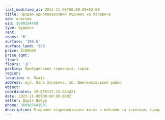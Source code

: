 ```yaml
---
last_modified_at: 2023-11-06T00:00:00+02:00
title: Продаю одноповерховий будинку на Хасевича
seo: власник
uid: 1699254480
type: Будинок
rent:
rooms: '6'
surface: '199.6'
surface_land: '556'
price: $180000
price_sqmt:
floor:
floors: '1Г'
parking: Прибудинкова територія, гараж
region:
location: м. Львів
address: вул. Ніла Хасевича, 16, Шевченківський район
object:
coordinates: 49.876117,23.944421
date: 2023-11-06T00:00:00.000Z
seller: Дарія Добуш
phone: 380985641931
description: Вторинне відремонтоване житло з меблями та технікою, придатне для проживання
---
```

